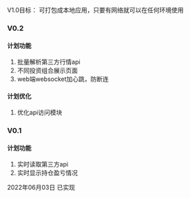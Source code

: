 
V1.0目标：
可打包成本地应用，只要有网络就可以在任何环境使用

### V0.2
#### 计划功能
1. 批量解析第三方行情api
2. 不同投资组合展示页面
3. web端websocket加心跳，防断连

#### 计划优化
1. 优化api访问模块


### V0.1

#### 计划功能
1. 实时读取第三方api
2. 实时显示持仓盈亏情况


2022年06月03日
已实现